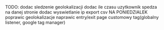 TODO:
dodac sledzenie geolokalizacji
dodac ile czasu uzytkownik spedza na danej stronie
dodac wyswietlanie ip
export csv NA PONIEDZIALEK
poprawic geolokalizacje
naprawic entry/exit page
customowy tag(globalny listener, google tag manager)

